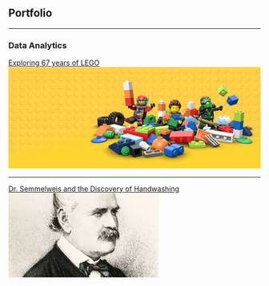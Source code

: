 ## Portfolio

---

### Data Analytics  

[Exploring 67 years of LEGO](/sample_page)
<img src="images/lego-bricks.jpeg?raw=true"/>

---
[Dr. Semmelweis and the Discovery of Handwashing](/pdf/sample_presentation.pdf)
<img src="images/dr semmelweis.jpg?raw=true"/>



